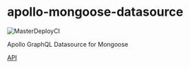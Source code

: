 # apollo-mongoose-datasource

![MasterDeployCI](https://github.com/alexanderVu/apollo-mongoose-datasource/workflows/MasterDeployCI/badge.svg)

Apollo GraphQL Datasource for Mongoose

[API](https://alexandervu.github.io/apollo-mongoose-datasource)
